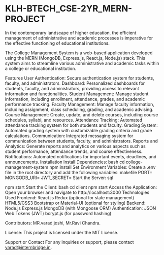 # KLH-BTECH_CSE-2YR_MERN-PROJECT
In the contemporary landscape of higher education, the efficient management of administrative and  academic processes is imperative for the effective functioning of educational institutions. 

The College Management System is a web-based application developed using the MERN (MongoDB, Express.js, React.js, Node.js) stack. This system aims to streamline various administrative and academic tasks within a college or educational institution.

Features
User Authentication: Secure authentication system for students, faculty, and administrators.
Dashboard: Personalized dashboards for students, faculty, and administrators, providing access to relevant information and functionalities.
Student Management: Manage student information, including enrollment, attendance, grades, and academic performance tracking.
Faculty Management: Manage faculty information, including assignment, class scheduling, grading, and academic advising.
Course Management: Create, update, and delete courses, including course schedules, syllabi, and resources.
Attendance Tracking: Automated attendance tracking system for both students and faculty.
Grading System: Automated grading system with customizable grading criteria and grade calculations.
Communication: Integrated messaging system for communication between students, faculty, and administrators.
Reports and Analytics: Generate reports and analytics on various aspects such as student performance, attendance trends, and course effectiveness.
Notifications: Automated notifications for important events, deadlines, and announcements.
Installation
Install Dependencies:
bash
cd college-management-system
npm install
Set Environment Variables:
Create a .env file in the root directory and add the following variables:
makefile
PORT=<port-number>
MONGODB_URI=<mongodb-connection-url>
JWT_SECRET=<jwt-secret-key>
Start the Server:
sql

npm start
Start the Client:
bash
cd client
npm start
Access the Application:
Open your browser and navigate to http://localhost:3000
Technologies Used
Frontend:
React.js
Redux (optional for state management)
HTML5/CSS3
Bootstrap or Material-UI (optional for styling)
Backend:
Node.js
Express.js
MongoDB (with Mongoose ORM)
Authentication:
JSON Web Tokens (JWT)
bcrypt.js (for password hashing)

Contributors:
MR.varad joshi,
Mr.Ravi Chandra.

License:
This project is licensed under the MIT License.

Support or Contact
For any inquiries or support, please contact varad@internbridge.in.

